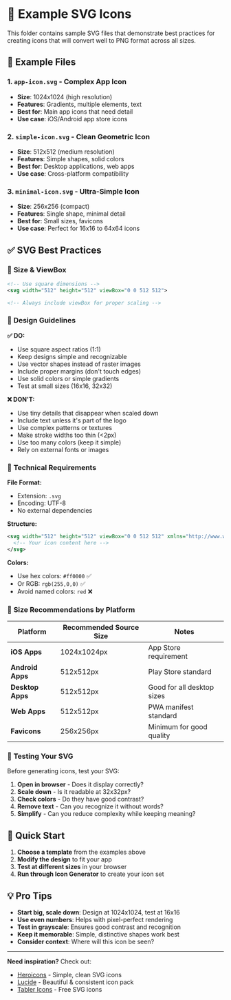 # 📁 Example SVG Icons

This folder contains sample SVG files that demonstrate best practices for creating icons that will convert well to PNG format across all sizes.

## 🎨 Example Files

### 1. `app-icon.svg` - Complex App Icon
- **Size**: 1024x1024 (high resolution)
- **Features**: Gradients, multiple elements, text
- **Best for**: Main app icons that need detail
- **Use case**: iOS/Android app store icons

### 2. `simple-icon.svg` - Clean Geometric Icon  
- **Size**: 512x512 (medium resolution)
- **Features**: Simple shapes, solid colors
- **Best for**: Desktop applications, web apps
- **Use case**: Cross-platform compatibility

### 3. `minimal-icon.svg` - Ultra-Simple Icon
- **Size**: 256x256 (compact)
- **Features**: Single shape, minimal detail
- **Best for**: Small sizes, favicons
- **Use case**: Perfect for 16x16 to 64x64 icons

## ✅ SVG Best Practices

### 📏 **Size & ViewBox**
```xml
<!-- Use square dimensions -->
<svg width="512" height="512" viewBox="0 0 512 512">

<!-- Always include viewBox for proper scaling -->
```

### 🎨 **Design Guidelines**

**✅ DO:**
- Use square aspect ratios (1:1)
- Keep designs simple and recognizable
- Use vector shapes instead of raster images
- Include proper margins (don't touch edges)
- Use solid colors or simple gradients
- Test at small sizes (16x16, 32x32)

**❌ DON'T:**
- Use tiny details that disappear when scaled down
- Include text unless it's part of the logo
- Use complex patterns or textures
- Make stroke widths too thin (<2px)
- Use too many colors (keep it simple)
- Rely on external fonts or images

### 🔧 **Technical Requirements**

**File Format:**
- Extension: `.svg`
- Encoding: UTF-8
- No external dependencies

**Structure:**
```xml
<svg width="512" height="512" viewBox="0 0 512 512" xmlns="http://www.w3.org/2000/svg">
  <!-- Your icon content here -->
</svg>
```

**Colors:**
- Use hex colors: `#ff0000` ✅
- Or RGB: `rgb(255,0,0)` ✅  
- Avoid named colors: `red` ❌

### 📱 **Size Recommendations by Platform**

| Platform | Recommended Source Size | Notes |
|----------|------------------------|-------|
| **iOS Apps** | 1024x1024px | App Store requirement |
| **Android Apps** | 512x512px | Play Store standard |
| **Desktop Apps** | 512x512px | Good for all desktop sizes |
| **Web Apps** | 512x512px | PWA manifest standard |
| **Favicons** | 256x256px | Minimum for good quality |

### 🎯 **Testing Your SVG**

Before generating icons, test your SVG:

1. **Open in browser** - Does it display correctly?
2. **Scale down** - Is it readable at 32x32px?
3. **Check colors** - Do they have good contrast?
4. **Remove text** - Can you recognize it without words?
5. **Simplify** - Can you reduce complexity while keeping meaning?

## 🚀 **Quick Start**

1. **Choose a template** from the examples above
2. **Modify the design** to fit your app
3. **Test at different sizes** in your browser
4. **Run through Icon Generator** to create your icon set

## 💡 **Pro Tips**

- **Start big, scale down**: Design at 1024x1024, test at 16x16
- **Use even numbers**: Helps with pixel-perfect rendering
- **Test in grayscale**: Ensures good contrast and recognition
- **Keep it memorable**: Simple, distinctive shapes work best
- **Consider context**: Where will this icon be seen?

---

**Need inspiration?** Check out:
- [Heroicons](https://heroicons.com/) - Simple, clean SVG icons
- [Lucide](https://lucide.dev/) - Beautiful & consistent icon pack
- [Tabler Icons](https://tabler-icons.io/) - Free SVG icons